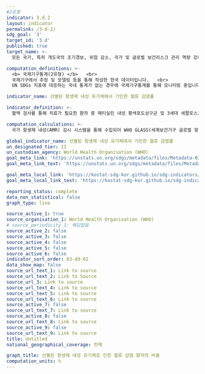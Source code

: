 ```yaml
---
#2유형
indicator: 3.d.2
layout: indicator
permalink: /3-d-2/
sdg_goal: '3'
target_id: '3.d'
published: true
target_name: >-
  모든 국가, 특히 개도국의 조기경보, 위험 감소, 국가 및 글로벌 보건리스크 관리 역량 강화

computation_definitions: >-
  <b> 국제기구통계(2유형) </b>   <br>
  국제기구에서 추정 및 모델링 등을 통해 작성한 한국 데이터입니다.   <br>
  UN SDGs 지표에 대응하는 국내 통계가 없는 경우에 국제기구통계를 통해 모니터링 중입니다. 

indicator_name: 선별된 항생제 내성 유기체에서 기인한 혈류 감염률

indicator_definition: >-
  혈액 검사를 통해 치료가 필요한 환자 중 메티실린 내성 황색포도상구균 및 3세대 세팔로스포린 내성을 가진 대장균에 의한 혈류 감염 환자의 비율임

computation_calculations: >-
  국가 항생제 내성(AMR) 감시 시스템을 통해 수집되어 WHO GLASS(세계보건기구 글로벌 항생제 내성 감시체계)에 보고된 데이터를 집계

global_indicator_name: 선별된 항생제 내성 유기체에서 기인한 혈류 감염률
un_designated_tier: II
un_custodian_agency: World Health Organisation (WHO)
goal_meta_link: 'https://unstats.un.org/sdgs/metadata/files/Metadata-03-0d-02.pdf'
goal_meta_link_text: 'https://unstats.un.org/sdgs/metadata/files/Metadata-03-0d-02.pdf'

goal_meta_local_link: 'https://kostat-sdg-kor.github.io/sdg-indicators/public/data/Metadata-03-0d-02_KOR.pdf'
goal_meta_local_link_text: 'https://kostat-sdg-kor.github.io/sdg-indicators/public/data/Metadata-03-0d-02_KOR.pdf'

reporting_status: complete
data_non_statistical: false
graph_type: line

source_active_1: true
source_organisation_1: World Health Organisation (WHO)
# source_periodicity_1: 해당없음
source_active_2: false
source_active_3: false
source_active_4: false
source_active_5: false
source_active_6: false
indicator_sort_order: 03-dd-02
data_show_map: false
source_url_text_1: Link to source
source_url_text_2: Link to Source
source_url_3: Link to source
source_url_text_4: Link to source
source_url_text_5: Link to source
source_url_text_6: Link to source
source_active_7: false
source_url_text_7: Link to source
source_active_8: false
source_url_text_8: Link to source
source_active_9: false
source_url_text_9: Link to source
title: Untitled
national_geographical_coverage: 전체

graph_title: 선별된 항생제 내성 유기체로 인한 혈류 감염 환자의 비율
computation_units: %
---
```

